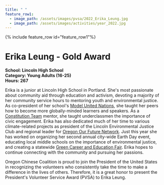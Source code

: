 ```yaml
---
title: " "
feature_row1:
  - image_path: /assets/images/pvsa/2022_Erika_Leung.jpg
  - image_path: /assets/images/activities/year_2022.jpg
---
```


{% include feature_row id="feature_row1"%}

# Erika Leung - Gold Award

**School: Lincoln High School**  
**Category: Young Adults (16-25)**  
**Hours: 267**  

Erika is a junior at Lincoln High School in Portland. She's most passionate about community aid through education and activism, devoting a majority of her community service hours to mentoring youth and environmental justice. As co-president of her school's [Model United Nations](https://unausa.org/model-un/), she taught her peers how to become more globally-minded learners and speakers. As a [Constitution Team](https://classroomlaw.org/student-programs/we-the-people/) mentor, she taught underclassmen the importance of civic engagement. Erika has also dedicated much of her time to various climate-related projects as president of the Lincoln Environmental Justice Club and regional leader for [Oregon Our Future Network](https://www.ourfutureoregon.org/). Just this year she has worked on organizing her second annual city-wide Earth Day event, educating local middle schools on the importance of environmental justice, and creating a statewide [Green Career and Education Fair](https://www.ourfutureoregon.org/2022-green-career-fair/). Erika hopes to continue connecting with the community and pursuing her passions.

Oregon Chinese Coalition is proud to join the President of the United States in recognizing the volunteers who consistently take the time to make a difference in the lives of others. Therefore, it is a great honor to present the President's Volunteer Service Award (PVSA) to Erika Leung.
